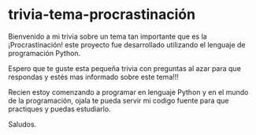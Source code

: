 # trivia-tema-procrastinación
Bienvenido a mi trivia sobre un tema tan importante que es la ¡Procrastinación! este proyecto fue desarrollado utilizando el lenguaje de programación Python.

Espero que te guste esta pequeña trivia con preguntas al azar para que respondas y estés mas informado sobre este tema!!!

Recien estoy comenzando a programar en lenguaje Python y en el mundo de la programación, ojala te pueda servir mi codigo fuente para que practiques y puedas estudiarlo.

Saludos.

